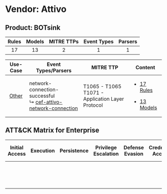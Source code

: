 Vendor: Attivo
==============
Product: BOTsink
----------------
| Rules | Models | MITRE TTPs | Event Types | Parsers |
|:-----:|:------:|:----------:|:-----------:|:-------:|
|  17   |   13   |     2      |      1      |    1    |

|                Use-Case                | Event Types/Parsers                                                                                                              | MITRE TTP                                               | Content                                                                                           |
|:--------------------------------------:| -------------------------------------------------------------------------------------------------------------------------------- | ------------------------------------------------------- | ------------------------------------------------------------------------------------------------- |
| [Other](../../../UseCases/uc_other.md) |  network-connection-successful<br> ↳ [cef-attivo-network-connection](Parsers/parserContent_cef-attivo-network-connection.md)<br> | T1065 - T1065<br>T1071 - Application Layer Protocol<br> | [<ul><li>17 Rules</li></ul><ul><li>13 Models</li></ul>](Rules_Models/r_m_attivo_botsink_Other.md) |

ATT&CK Matrix for Enterprise
----------------------------
| Initial Access | Execution | Persistence | Privilege Escalation | Defense Evasion | Credential Access | Discovery | Lateral Movement | Collection | Command and Control                                                             | Exfiltration | Impact |
| -------------- | --------- | ----------- | -------------------- | --------------- | ----------------- | --------- | ---------------- | ---------- | ------------------------------------------------------------------------------- | ------------ | ------ |
|                |           |             |                      |                 |                   |           |                  |            | [Application Layer Protocol](https://attack.mitre.org/techniques/T1071)<br><br> |              |        |